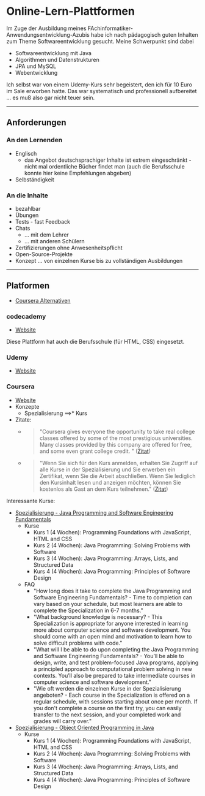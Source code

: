 # Online-Lern-Plattformen

Im Zuge der Ausbildung meines FAchinformatiker-Anwendungsentwicklung-Azubis habe ich nach pädagogisch guten Inhalten zum Theme Softwareentwicklung gesucht. Meine Schwerpunkt sind dabei

* Softwareentwicklung mit Java
* Algorithmen und Datenstrukturen
* JPA und MySQL
* Webentwicklung

Ich selbst war von einem Udemy-Kurs sehr begeistert, den ich für 10 Euro im Sale erworben hatte. Das war systematisch und professionell aufbereitet ... es muß also gar nicht teuer sein.

---

## Anforderungen

### An den Lernenden

* Englisch
  * das Angebot deutschsprachiger Inhalte ist extrem eingeschränkt - nicht mal ordentliche Bücher findet man (auch die Berufsschule konnte hier keine Empfehlungen abgeben)
* Selbständigkeit

### An die Inhalte

* bezahlbar
* Übungen
* Tests - fast Feedback
* Chats
  * ... mit dem Lehrer
  * ... mit anderen Schülern
* Zertifizierungen ohne Anwesenheitspflicht
* Open-Source-Projekte
* Konzept ... von einzelnen Kurse bis zu vollständigen Ausbildungen

---

## Platformen

* [Coursera Alternativen](https://alternative.me/coursera)

### codecademy

* [Website](https://www.codecademy.com/)

Diese Plattform hat auch die Berufsschule (für HTML, CSS) eingesetzt.

### Udemy

* [Website](https://www.udemy.com)

### Coursera

* [Website](https://coursera.org)
* Konzepte
  * Spezialisierung ==>* Kurs
* Zitate:
  * > "Coursera gives everyone the opportunity to take real college classes offered by some of the most prestigious universities. Many classes provided by this company are offered for free, and some even grant college credit. " ([Zitat](https://alternative.me/coursera))
  * > "Wenn Sie sich für den Kurs anmelden, erhalten Sie Zugriff auf alle Kurse in der Spezialisierung und Sie erwerben ein Zertifikat, wenn Sie die Arbeit abschließen. Wenn Sie lediglich den Kursinhalt lesen und anzeigen möchten, können Sie kostenlos als Gast an dem Kurs teilnehmen." ([Zitat](https://de.coursera.org/specializations/java-programming))

Interessante Kurse:

* [Spezialisierung - Java Programming and Software Engineering Fundamentals](https://de.coursera.org/specializations/java-programming)
  * Kurse
    * Kurs 1 (4 Wochen): Programming Foundations with JavaScript, HTML and CSS
    * Kurs 2 (4 Wochen): Java Programming: Solving Problems with Software
    * Kurs 3 (4 Wochen): Java Programming: Arrays, Lists, and Structured Data
    * Kurs 4 (4 Wochen): Java Programming: Principles of Software Design
  * FAQ
    * "How long does it take to complete the Java Programming and Software Engineering Fundamentals? - Time to completion can vary based on your schedule, but most learners are able to complete the Specialization in 6-7 months."
    * "What background knowledge is necessary? - This Specialization is appropriate for anyone interested in learning more about computer science and software development. You should come with an open mind and motivation to learn how to solve difficult problems with code."
    * "What will I be able to do upon completing the Java Programming and Software Engineering Fundamentals? - You’ll be able to design, write, and test problem-focused Java programs, applying a principled approach to computational problem solving in new contexts. You’ll also be prepared to take intermediate courses in computer science and software development."
    * "Wie oft werden die einzelnen Kurse in der Spezialisierung angeboten? - Each course in the Specialization is offered on a regular schedule, with sessions starting about once per month. If you don't complete a course on the first try, you can easily transfer to the next session, and your completed work and grades will carry over."
* [Spezialisierung - Object Oriented Programming in Java](https://de.coursera.org/specializations/object-oriented-programming)
  * Kurse
    * Kurs 1 (4 Wochen): Programming Foundations with JavaScript, HTML and CSS
    * Kurs 2 (4 Wochen): Java Programming: Solving Problems with Software
    * Kurs 3 (4 Wochen): Java Programming: Arrays, Lists, and Structured Data
    * Kurs 4 (4 Wochen): Java Programming: Principles of Software Design
  